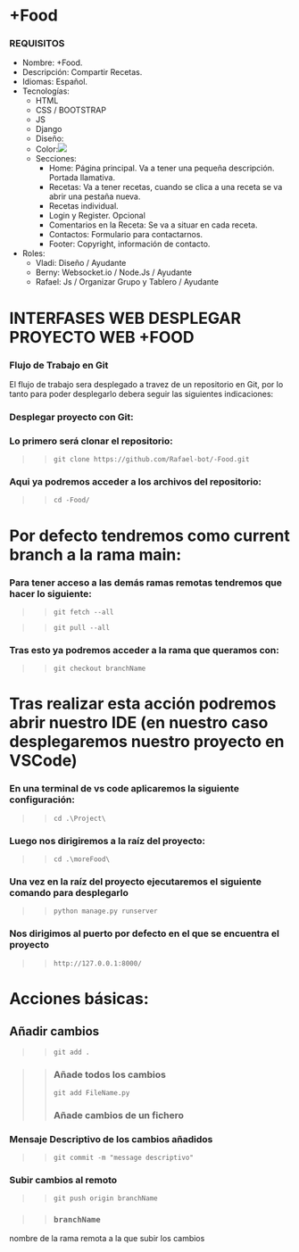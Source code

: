 # +Food
### REQUISITOS
- Nombre: +Food.
- Descripción: Compartir Recetas.
- Idiomas: Español.
- Tecnologías:
    - HTML
    - CSS / BOOTSTRAP
    - JS
    - Django 
    - Diseño:
    - Color:![](https://i.imgur.com/TA2yvwy.png)
    - Secciones:
        - Home: Página principal. Va a tener una pequeña descripción. Portada llamativa.
        - Recetas: Va a tener recetas, cuando se clica a una receta se va abrir una pestaña nueva.
        - Recetas individual.
        - Login y Register. Opcional
        - Comentarios en la Receta: Se va a situar en cada receta.
        - Contactos: Formulario para contactarnos. 
        - Footer: Copyright, información de contacto.
- Roles:
    - Vladi: Diseño / Ayudante
    - Berny: Websocket.io / Node.Js / Ayudante
    - Rafael: Js / Organizar Grupo y Tablero / Ayudante

# INTERFASES WEB DESPLEGAR PROYECTO WEB +FOOD


### Flujo de Trabajo en Git 

El flujo de trabajo sera desplegado a travez de un repositorio en Git, por lo tanto para poder desplegarlo debera seguir las siguientes indicaciones:
### Desplegar proyecto con Git:


### Lo primero será clonar el repositorio:
>>```git clone https://github.com/Rafael-bot/-Food.git```



### Aqui ya podremos acceder a los archivos del repositorio:
>>```cd -Food/```

# Por defecto tendremos como current branch a la rama main:


### Para tener acceso a las demás ramas remotas tendremos que hacer lo siguiente:
>>```git fetch --all``` 

>>```git pull --all```



### Tras esto ya podremos acceder a la rama que queramos con:

>>```git checkout branchName```


# Tras realizar esta acción podremos abrir nuestro IDE (en nuestro caso desplegaremos nuestro proyecto en VSCode)

### En una terminal de vs code aplicaremos la siguiente configuración:

>>```cd .\Project\```

### Luego nos dirigiremos a la raíz del proyecto:

>>```cd .\moreFood\``` 

### Una vez en la raíz del proyecto ejecutaremos el siguiente comando para desplegarlo
>>```python manage.py runserver```
 
### Nos dirigimos al puerto por defecto en el que se encuentra el proyecto
>>```http://127.0.0.1:8000/```

# Acciones básicas:


## Añadir cambios
>>```git add .```  

>>### Añade todos los cambios
>>```git add FileName.py``` 
>>### Añade cambios de un fichero

### Mensaje Descriptivo de los cambios añadidos
>>```git commit -m "message descriptivo"``` 

### Subir cambios al remoto
>>```git push origin branchName```

 >> ### ```branchName```  
 
 nombre de la rama remota a la que subir los cambios
